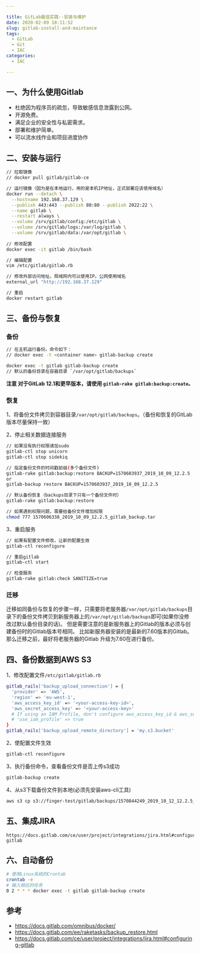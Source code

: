 ```yaml
---

title: GitLab最佳实践--安装与维护
date: 2020-02-09 18:11:52
slug: gitlab-install-and-maintance
tags:
  - GitLab
  - Git
  - IAC
categories:
  - IAC

---
```


## 一、为什么使用Gitlab

- 杜绝因为程序员的疏忽，导致敏感信息泄露到公网。
- 开源免费。
- 满足企业的安全性与私密需求。
- 部署和维护简单。
- 可以流水线作业和项目进度协作

## 二、安装与运行

```bash
// 拉取镜像
// docker pull gitlab/gitlab-ce

// 运行镜像（因为是在本地运行，用的是本机IP地址，正式部署应该使用域名）
docker run --detach \
  --hostname 192.168.37.129 \
  --publish 443:443 --publish 80:80 --publish 2022:22 \
  --name gitlab \
  --restart always \
  --volume /srv/gitlab/config:/etc/gitlab \
  --volume /srv/gitlab/logs:/var/log/gitlab \
  --volume /srv/gitlab/data:/var/opt/gitlab \
  
// 修改配置
docker exec -it gitlab /bin/bash

// 编辑配置
vim /etc/gitlab/gitlab.rb

// 修改外部访问地址，局域网内可以使用IP。公网使用域名
external_url "http://192.168.37.129"

// 重启
docker restart gitlab
```

## 三、备份与恢复

### 备份

```bash
// 在主机运行备份。命令如下：
// docker exec -t <container name> gitlab-backup create

docker exec -t gitlab gitlab-backup create
// 默认的备份目录在容器目录 `/var/opt/gitlab/backups`
```

**注意 对于GitLab 12.1和更早版本，请使用 `gitlab-rake gitlab:backup:create。`** 

### 恢复

1、将备份文件拷贝到容器目录`/var/opt/gitlab/backups`。（备份和恢复的GitLab版本尽量保持一致）

2、停止相关数据连接服务

```bash
// 如果没有执行权限请加sudo
gitlab-ctl stop unicorn
gitlab-ctl stop sidekiq

// 指定备份文件的时间戳前缀(多个备份文件)
gitlab-rake gitlab:backup:restore BACKUP=1570603937_2019_10_09_12.2.5
or 
gitlab-backup restore BACKUP=1570603937_2019_10_09_12.2.5

// 默认备份恢复（backups目录下只有一个备份文件时）
gitlab-rake gitlab:backup:restore

// 如果遇到权限问题，需要给备份文件增加权限
chmod 777 1570606338_2019_10_09_12.2.5_gitlab_backup.tar
```

3、重启服务

```bash
// 如果有配置文件修改，让新的配置生效
gitlab-ctl reconfigure

// 重启gitlab
gitlab-ctl start

// 检查服务
gitlab-rake gitlab:check SANITIZE=true
```

### 迁移

迁移如同备份与恢复的步骤一样，只需要将老服务器`/var/opt/gitlab/backups`目录下的备份文件拷贝到新服务器上的`/var/opt/gitlab/backups`即可(如果你没修改过默认备份目录的话)。 但是需要注意的是新服务器上的Gitlab的版本必须与创建备份时的Gitlab版本号相同。 比如新服务器安装的是最新的7.60版本的Gitlab。那么迁移之前，最好将老服务器的Gitlab 升级为7.60在进行备份。


## 四、备份数据到AWS S3

1、修改配置文件`/etc/gitlab/gitlab.rb`

```bash
gitlab_rails['backup_upload_connection'] = {
  'provider' => 'AWS',
  'region' => 'eu-west-1',
  'aws_access_key_id' => '<your-access-key-id>',
  'aws_secret_access_key' => '<your-access-key>'
  # If using an IAM Profile, don't configure aws_access_key_id & aws_secret_access_key
  # 'use_iam_profile' => true
}
gitlab_rails['backup_upload_remote_directory'] = 'my.s3.bucket'
```

2、使配置文件生效

```bash
gitlab-ctl reconfigure
```

3、执行备份命令，查看备份文件是否上传s3成功

```bash
gitlab-backup create
```

4、从s3下载备份文件到本地(必须先安装aws-cli工具)

```bash
aws s3 cp s3://finger-test/gitlab/backups/1570844249_2019_10_12_12.2.5_gitlab_backup.tar .
```

## 五、集成JIRA

```
https://docs.gitlab.com/ce/user/project/integrations/jira.html#configuring-gitlab
```

## 六、自动备份

```bash
# 使用Linux系统的Crontab
crontab -e  
# 输入相应的任务
0 2 * * * docker exec -t gitlab gitlab-backup create
```

## 参考

- https://docs.gitlab.com/omnibus/docker/
- https://docs.gitlab.com/ee/raketasks/backup_restore.html
- https://docs.gitlab.com/ce/user/project/integrations/jira.html#configuring-gitlab
